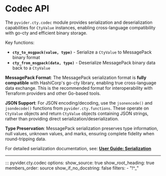 # Codec API

The `pyvider.cty.codec` module provides serialization and deserialization capabilities for `CtyValue` instances, enabling cross-language compatibility with go-cty and efficient binary storage.

Key functions:
- **`cty_to_msgpack(value, type)`** - Serialize a `CtyValue` to MessagePack binary format
- **`cty_from_msgpack(data, type)`** - Deserialize MessagePack binary data back to a `CtyValue`

**MessagePack Format**: The MessagePack serialization format is **fully compatible** with HashiCorp's go-cty library, enabling true cross-language data exchange. This is the recommended format for interoperability with Terraform providers and other Go-based tools.

**JSON Support**: For JSON encoding/decoding, use the `jsonencode()` and `jsondecode()` functions from `pyvider.cty.functions`. These operate on `CtyValue` objects and return `CtyValue` objects containing JSON strings, rather than providing direct serialization/deserialization.

**Type Preservation**: MessagePack serialization preserves type information, null values, unknown values, and marks, ensuring complete fidelity when round-tripping data.

For detailed serialization documentation, see: **[User Guide: Serialization](../user-guide/advanced/serialization.md)**

---

::: pyvider.cty.codec
    options:
      show_source: true
      show_root_heading: true
      members_order: source
      show_if_no_docstring: false
      filters:
        - "!^_"
